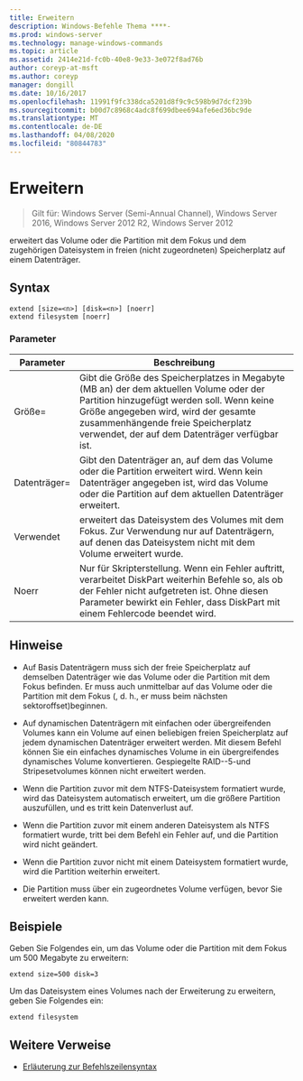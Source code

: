 ```yaml
---
title: Erweitern
description: Windows-Befehle Thema ****-
ms.prod: windows-server
ms.technology: manage-windows-commands
ms.topic: article
ms.assetid: 2414e21d-fc0b-40e8-9e33-3e072f8ad76b
author: coreyp-at-msft
ms.author: coreyp
manager: dongill
ms.date: 10/16/2017
ms.openlocfilehash: 11991f9fc338dca5201d8f9c9c598b9d7dcf239b
ms.sourcegitcommit: b00d7c8968c4adc8f699dbee694afe6ed36bc9de
ms.translationtype: MT
ms.contentlocale: de-DE
ms.lasthandoff: 04/08/2020
ms.locfileid: "80844783"
---
```

# <a name="extend"></a>Erweitern

>Gilt für: Windows Server (Semi-Annual Channel), Windows Server 2016, Windows Server 2012 R2, Windows Server 2012

erweitert das Volume oder die Partition mit dem Fokus und dem zugehörigen Dateisystem in freien \(nicht zugeordneten\) Speicherplatz auf einem Datenträger.  
  
  
  
## <a name="syntax"></a>Syntax  
  
```  
extend [size=<n>] [disk=<n>] [noerr]  
extend filesystem [noerr]  
```  
  
### <a name="parameters"></a>Parameter  
  
| Parameter  |                                                                                             Beschreibung                                                                                              |
|------------|------------------------------------------------------------------------------------------------------------------------------------------------------------------------------------------------------|
| Größe\=<n>  |      Gibt die Größe des Speicherplatzes in Megabyte \(MB an\) der dem aktuellen Volume oder der Partition hinzugefügt werden soll. Wenn keine Größe angegeben wird, wird der gesamte zusammenhängende freie Speicherplatz verwendet, der auf dem Datenträger verfügbar ist.       |
| Datenträger\=<n>  |                          Gibt den Datenträger an, auf dem das Volume oder die Partition erweitert wird. Wenn kein Datenträger angegeben ist, wird das Volume oder die Partition auf dem aktuellen Datenträger erweitert.                          |
| Verwendet |                                   erweitert das Dateisystem des Volumes mit dem Fokus. Zur Verwendung nur auf Datenträgern, auf denen das Dateisystem nicht mit dem Volume erweitert wurde.                                    |
|   Noerr    | Nur für Skripterstellung. Wenn ein Fehler auftritt, verarbeitet DiskPart weiterhin Befehle so, als ob der Fehler nicht aufgetreten ist. Ohne diesen Parameter bewirkt ein Fehler, dass DiskPart mit einem Fehlercode beendet wird. |
  
## <a name="remarks"></a>Hinweise  
  
-   Auf Basis Datenträgern muss sich der freie Speicherplatz auf demselben Datenträger wie das Volume oder die Partition mit dem Fokus befinden. Er muss auch unmittelbar auf das Volume oder die Partition mit dem Fokus \(, d. h., er muss beim nächsten sektoroffset\)beginnen.  
  
-   Auf dynamischen Datenträgern mit einfachen oder übergreifenden Volumes kann ein Volume auf einen beliebigen freien Speicherplatz auf jedem dynamischen Datenträger erweitert werden. Mit diesem Befehl können Sie ein einfaches dynamisches Volume in ein übergreifendes dynamisches Volume konvertieren. Gespiegelte RAID-\-5-und Stripesetvolumes können nicht erweitert werden.  
  
-   Wenn die Partition zuvor mit dem NTFS-Dateisystem formatiert wurde, wird das Dateisystem automatisch erweitert, um die größere Partition auszufüllen, und es tritt kein Datenverlust auf.  
  
-   Wenn die Partition zuvor mit einem anderen Dateisystem als NTFS formatiert wurde, tritt bei dem Befehl ein Fehler auf, und die Partition wird nicht geändert.  
  
-   Wenn die Partition zuvor nicht mit einem Dateisystem formatiert wurde, wird die Partition weiterhin erweitert.  
  
-   Die Partition muss über ein zugeordnetes Volume verfügen, bevor Sie erweitert werden kann.  
  
## <a name="examples"></a><a name=BKMK_examples></a>Beispiele  
Geben Sie Folgendes ein, um das Volume oder die Partition mit dem Fokus um 500 Megabyte zu erweitern:  
  
```  
extend size=500 disk=3  
```  
  
Um das Dateisystem eines Volumes nach der Erweiterung zu erweitern, geben Sie Folgendes ein:  
  
```  
extend filesystem  
```  
  
## <a name="additional-references"></a>Weitere Verweise  
- [Erläuterung zur Befehlszeilensyntax](command-line-syntax-key.md)  
  

  

